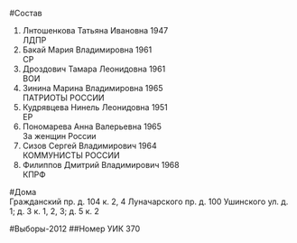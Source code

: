 #Состав
1. Лнтошенкова Татьяна Ивановна 1947   
    ЛДПР
2. Бакай Мария Владимировна 1961   
    СР
3. Дроздович Тамара Леонидовна 1961   
    ВОИ
4. Зинина Марина Владимировна 1965   
    ПАТРИОТЫ РОССИИ
5. Кудрявцева Нинель Леонидовна 1951   
    ЕР
6. Пономарева Анна Валерьевна 1965   
    За женщин России
7. Сизов Сергей Владимирович 1964   
    КОММУНИСТЫ РОССИИ
8. Филиппов Дмитрий Владимирович 1968   
    КПРФ

#Дома  
Гражданский пр. д. 104 к. 2, 4 Луначарского пр. д. 100 Ушинского ул. д. 1; д. 3 к. 1, 2, 3; д. 5 к. 2

#Выборы-2012
##Номер УИК
370
